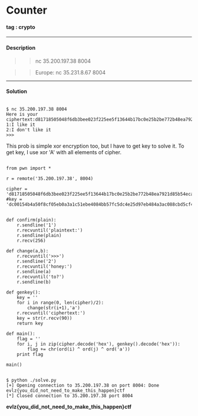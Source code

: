 # **Counter**

#### tag : crypto

-----------------------------------------------

#### Description

>>nc 35.200.197.38 8004

>>Europe: nc 35.231.8.67 8004

-----------------------------------------------

#### Solution

~~~

$ nc 35.200.197.38 8004
Here is your ciphertext:d81718505048f6db3bee023f225ee5f13644b17bc0e25b2be772b48ea7921d85b54eca04058549bc107a91a7f5
1:I like it
2:I don't like it
>>>

~~~

This prob is simple xor encryption too, but I have to get key to solve it. To get key, I use xor 'A' with all elements of cipher.

~~~

from pwn import *

r = remote('35.200.197.38', 8004)

cipher = 'd81718505048f6db3bee023f225ee5f13644b17bc0e25b2be772b48ea7921d85b54eca04058549bc107a91a7f5'
#key = 'dc00154b4a50f8cf05eb0a3a1c51ebe4084bb57fc5dc4e25d97eb484a3ac088cbd5cf40d059458b81f6693b2f2'


def confirm(plain):
	r.sendline('1')
	r.recvuntil('plaintext:')
	r.sendline(plain)
	r.recv(256)

def change(a,b):
	r.recvuntil('>>>')
	r.sendline('2')
	r.recvuntil('honey:')
	r.sendline(a)
	r.recvuntil('to?')
	r.sendline(b)

def genkey():
	key = ''
	for i in range(0, len(cipher)/2):
		change(str(i+1),'a')
	r.recvuntil('ciphertext:')
	key = str(r.recv(90))
	return key

def main():
	flag = ''
	for i, j in zip(cipher.decode('hex'), genkey().decode('hex')):
		flag += chr(ord(i) ^ ord(j) ^ ord('a'))
	print flag

main()

~~~

~~~

$ python ./solve.py
[+] Opening connection to 35.200.197.38 on port 8004: Done
evlz{you_did_not_need_to_make_this_happen}ctf
[*] Closed connection to 35.200.197.38 port 8004

~~~

**evlz{you_did_not_need_to_make_this_happen}ctf**
